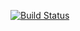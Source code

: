 [![Build Status](https://www.travis-ci.org/AmberCC25/ambercc.com.svg?branch=master)](https://www.travis-ci.org/AmberCC25/ambercc.com)